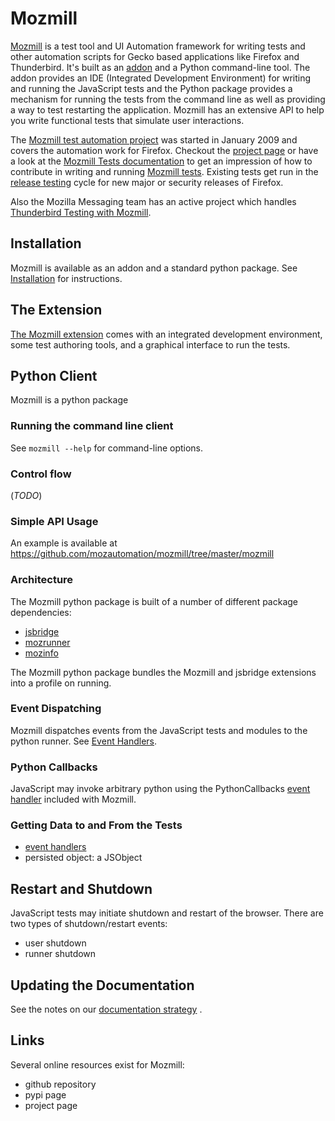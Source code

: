# Mozmill

[Mozmill](https://developer.mozilla.org/en/Mozmill) is a test tool and
UI Automation framework for writing tests and other automation scripts
for Gecko based applications like Firefox and Thunderbird. 
It's built as an
[addon](https://addons.mozilla.org/en-US/firefox/addon/9018/) 
and a Python command-line tool. The addon provides an IDE 
(Integrated Development Environment) for writing and
running the JavaScript tests and the Python package provides a
mechanism for running the tests from the command line as well as
providing a way to test restarting the application. 
Mozmill has an extensive API to help you write functional tests that 
simulate user interactions.

The [Mozmill test automation project](https://wiki.mozilla.org/QA/Mozmill_Test_Automation)
was started in January 2009 and covers the automation work for
Firefox. Checkout the [project page](https://wiki.mozilla.org/QA/Mozmill_Test_Automation)
or have a look at the 
[Mozmill Tests documentation](https://developer.mozilla.org/en/Mozmill_Tests)
to get an impression of how to contribute in writing and running 
[Mozmill tests](https://developer.mozilla.org/en/Mozmill_Tests). 
Existing tests get run in the 
[release
testing](https://developer.mozilla.org/en/Mozmill/Release_Testing)
cycle for new major or security releases of Firefox. 

Also the Mozilla Messaging team has an active project which handles
[Thunderbird Testing with Mozmill](https://developer.mozilla.org/en/Thunderbird/Thunderbird_MozMill_Testing).


## Installation

Mozmill is available as an addon and a standard python package.
See [Installation](./Installation) for instructions.


## The Extension

[The Mozmill extension](https://addons.mozilla.org/en-US/firefox/addon/9018)
comes with an integrated development environment, some test authoring
tools, and a graphical interface to run the tests. 

## Python Client

Mozmill is a python package


### Running the command line client 

See `mozmill --help` for command-line options.


### Control flow

(*TODO*)


### Simple API Usage

An example is available at https://github.com/mozautomation/mozmill/tree/master/mozmill


### Architecture

The Mozmill python package is built of a number of different package dependencies:

- [jsbridge](./jsbridge)
- [mozrunner](./Mozrunner)
- [mozinfo](./Mozinfo)

The Mozmill python package bundles the Mozmill and jsbridge extensions
into a profile on running.


### Event Dispatching

Mozmill dispatches events from the JavaScript tests and modules to the python runner. See [Event Handlers](./EventHandlers).


### Python Callbacks

JavaScript may invoke arbitrary python using the PythonCallbacks [event handler](./EventHandlers) included with Mozmill.


### Getting Data to and From the Tests

- [event handlers](./EventHandlers)
- persisted object: a JSObject


## Restart and Shutdown

JavaScript tests may initiate shutdown and restart of the browser. There are two types of shutdown/restart events:

- user shutdown
- runner shutdown


## Updating the Documentation

See the notes on our [documentation strategy](./Documentation) .

## Links

Several online resources exist for Mozmill:

- github repository
- pypi page
- project page
